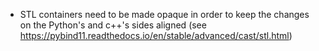 * STL containers need to be made opaque in order to keep the changes on the Python's and c++'s sides aligned (see https://pybind11.readthedocs.io/en/stable/advanced/cast/stl.html)
